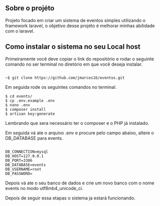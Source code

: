 
## Sobre o projéto

Projeto focado em criar um sistema de eventos simples utilizando o framework laravel, o objetivo desse projéto é melhorar minhas abilidade com o laravel.

## Como instalar o sistema no seu Local host

Primeiramente você deve copiar o link do repositório e rodar o seguinte comando no ser terminal no diretório em que você deseja instalar.

```

~$ git clone https://github.com/jmarcos16/eventos.git

```

Em seguida rode os seguintes comandos no terminal.

```
$ cd events/
$ cp .env.example .env
$ nano .env
$ composer install
$ artisan key:generate 

```

Lembrando que sera necessário ter o composer e o PHP já instalado.

Em seguida vá ate o arquivo .env e procure pelo campo abaixo, altere o DB_DATABASE para events.

```

DB_CONNECTION=mysql
DB_HOST=127.0.0.1
DB_PORT=3306
DB_DATABASE=events
DB_USERNAME=root
DB_PASSWORD=

```

Depois vá ate o seu banco de dados e crie um novo banco com o nome events no modo utf8mb4_unicode_ci.

Depois de seguir essa etapas o sistema ja estará funcionando.

